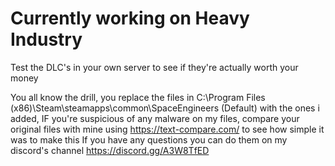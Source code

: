 # Currently working on Heavy Industry
Test the DLC's in your own server to see if they're actually worth your money

You all know the drill, you replace the files in C:\Program Files (x86)\Steam\steamapps\common\SpaceEngineers  (Default)
with the ones i added, IF you're suspicious of any malware on my files, compare your original files with mine using https://text-compare.com/ to see
how simple it was to make this
If you have any questions you can do them on my discord's channel https://discord.gg/A3W8TfED
